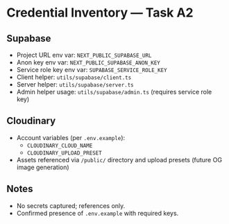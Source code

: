 # Credential Inventory — Task A2

## Supabase
- Project URL env var: `NEXT_PUBLIC_SUPABASE_URL`
- Anon key env var: `NEXT_PUBLIC_SUPABASE_ANON_KEY`
- Service role key env var: `SUPABASE_SERVICE_ROLE_KEY`
- Client helper: `utils/supabase/client.ts`
- Server helper: `utils/supabase/server.ts`
- Admin helper usage: `utils/supabase/admin.ts` (requires service role key)

## Cloudinary
- Account variables (per `.env.example`):
  - `CLOUDINARY_CLOUD_NAME`
  - `CLOUDINARY_UPLOAD_PRESET`
- Assets referenced via `/public/` directory and upload presets (future OG image generation)

## Notes
- No secrets captured; references only.
- Confirmed presence of `.env.example` with required keys.
